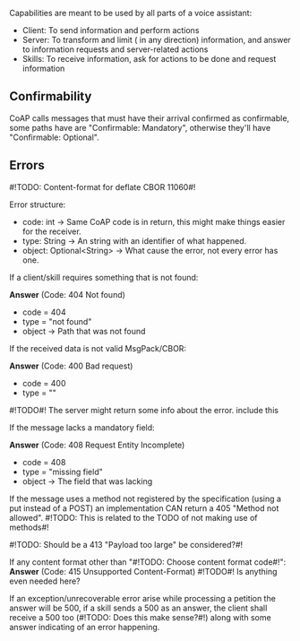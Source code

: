 Capabilities are meant to be used by all parts of a voice assistant:

* Client: To send information and perform actions
* Server:  To transform and limit ( in any direction) information, 
            and answer to information requests and server-related actions
* Skills: To receive information, ask for actions to be done and request information


## Confirmability

CoAP calls messages that must have their arrival confirmed as confirmable,
some paths have are "Confirmable: Mandatory", otherwise they'll have 
"Confirmable: Optional".

## Errors

#!TODO: Content-format for deflate CBOR 11060#!

Error structure:
* code: int -> Same CoAP code is in return, this might make things easier for the receiver.
* type: String -> An string with an identifier of what happened.
* object: Optional\<String> -> What cause the error, not every error has one.


If a client/skill requires something that is not found:

**Answer** (Code: 404 Not found)
* code = 404
* type = "not found"
* object -> Path that was not found


If the received data is not valid MsgPack/CBOR:

**Answer** (Code: 400 Bad request)
* code = 400
* type = ""

#!TODO#! The server might return some info about the error. include this


If the message lacks a mandatory field:

**Answer** (Code: 408 Request Entity Incomplete)
* code = 408
* type = "missing field"
* object -> The field that was lacking


If the message uses a method not registered by the specification (using a put instead of a POST) an implementation CAN return a 405 "Method not allowed". #!TODO: This is related to the TODO of not making use of methods#!

#!TODO: Should be a 413 "Payload too large" be considered?#!


If any content format other than "#!TODO: Choose content format code#!":
**Answer** (Code: 415 Unsupported Content-Format)
#!TODO#! Is anything even needed here?


If an exception/unrecoverable error arise while processing a petition the answer will be 500, if a skill sends a 500 as an answer, the client shall receive a 500 too (#!TODO: Does this make sense?#!) along with some answer indicating of an error happening.